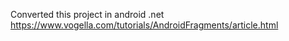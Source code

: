 Converted this project in android .net 
https://www.vogella.com/tutorials/AndroidFragments/article.html

